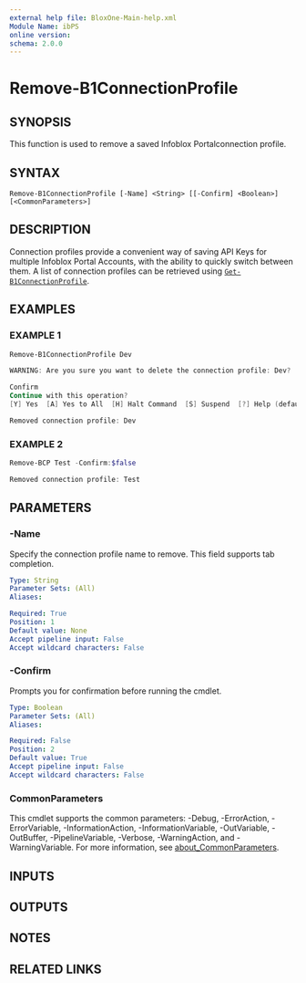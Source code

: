 ```yaml
---
external help file: BloxOne-Main-help.xml
Module Name: ibPS
online version:
schema: 2.0.0
---
```


# Remove-B1ConnectionProfile

## SYNOPSIS
This function is used to remove a saved Infoblox Portalconnection profile.

## SYNTAX

```
Remove-B1ConnectionProfile [-Name] <String> [[-Confirm] <Boolean>] [<CommonParameters>]
```

## DESCRIPTION
Connection profiles provide a convenient way of saving API Keys for multiple Infoblox Portal Accounts, with the ability to quickly switch between them.
A list of connection profiles can be retrieved using [`Get-B1ConnectionProfile`](../Get-B1ConnectionProfile/).

## EXAMPLES

### EXAMPLE 1
```powershell
Remove-B1ConnectionProfile Dev

WARNING: Are you sure you want to delete the connection profile: Dev?

Confirm
Continue with this operation?
[Y] Yes  [A] Yes to All  [H] Halt Command  [S] Suspend  [?] Help (default is "Y"): y

Removed connection profile: Dev
```

### EXAMPLE 2
```powershell
Remove-BCP Test -Confirm:$false

Removed connection profile: Test
```

## PARAMETERS

### -Name
Specify the connection profile name to remove.
This field supports tab completion.

```yaml
Type: String
Parameter Sets: (All)
Aliases:

Required: True
Position: 1
Default value: None
Accept pipeline input: False
Accept wildcard characters: False
```

### -Confirm
Prompts you for confirmation before running the cmdlet.

```yaml
Type: Boolean
Parameter Sets: (All)
Aliases:

Required: False
Position: 2
Default value: True
Accept pipeline input: False
Accept wildcard characters: False
```

### CommonParameters
This cmdlet supports the common parameters: -Debug, -ErrorAction, -ErrorVariable, -InformationAction, -InformationVariable, -OutVariable, -OutBuffer, -PipelineVariable, -Verbose, -WarningAction, and -WarningVariable. For more information, see [about_CommonParameters](http://go.microsoft.com/fwlink/?LinkID=113216).

## INPUTS

## OUTPUTS

## NOTES

## RELATED LINKS
